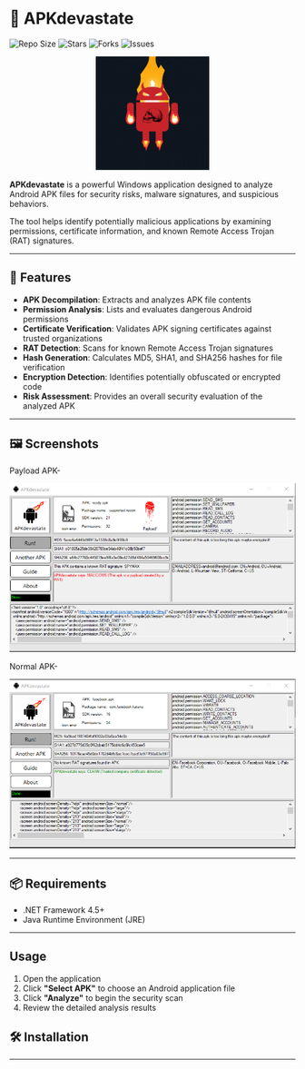 # 📱 APKdevastate

![Repo Size](https://img.shields.io/github/repo-size/rafigk2v9c/APKdevastate)
![Stars](https://img.shields.io/github/stars/rafigk2v9c/APKdevastate?style=social)
![Forks](https://img.shields.io/github/forks/rafigk2v9c/APKdevastate?style=social)
![Issues](https://img.shields.io/github/issues/rafigk2v9c/APKdevastate)

<p align="center">
  <img src="https://github.com/rafigk2v9c/APKdevastate/blob/master/ss/fireandroid.gif?raw=true" alt="APKdevastate Banner" width="200"/>
</p>

**APKdevastate** is a powerful Windows application designed to analyze Android APK files for security risks, malware signatures, and suspicious behaviors.

The tool helps identify potentially malicious applications by examining permissions, certificate information, and known Remote Access Trojan (RAT) signatures.

---

## 🚀 Features

-  **APK Decompilation**: Extracts and analyzes APK file contents  
-  **Permission Analysis**: Lists and evaluates dangerous Android permissions  
-  **Certificate Verification**: Validates APK signing certificates against trusted organizations  
-  **RAT Detection**: Scans for known Remote Access Trojan signatures  
-  **Hash Generation**: Calculates MD5, SHA1, and SHA256 hashes for file verification  
-  **Encryption Detection**: Identifies potentially obfuscated or encrypted code  
-  **Risk Assessment**: Provides an overall security evaluation of the analyzed APK  

---

## 🖼️ Screenshots

Payload APK-

<img src="https://github.com/rafigk2v9c/APKdevastate/blob/master/ss/Screenshot_2.png?raw=true" alt="APKdevastate Screenshot" width="600"/>

Normal APK-

<img src="https://github.com/rafigk2v9c/APKdevastate/blob/master/ss/Screenshot_3.png?raw=true" alt="APKdevastate Screenshot" width="600"/>

---

## 📦 Requirements

- .NET Framework 4.5+  
- Java Runtime Environment (JRE)

---
## Usage

1. Open the application  
2. Click **"Select APK"** to choose an Android application file  
3. Click **"Analyze"** to begin the security scan  
4. Review the detailed analysis results


## 🛠️ Installation


---


